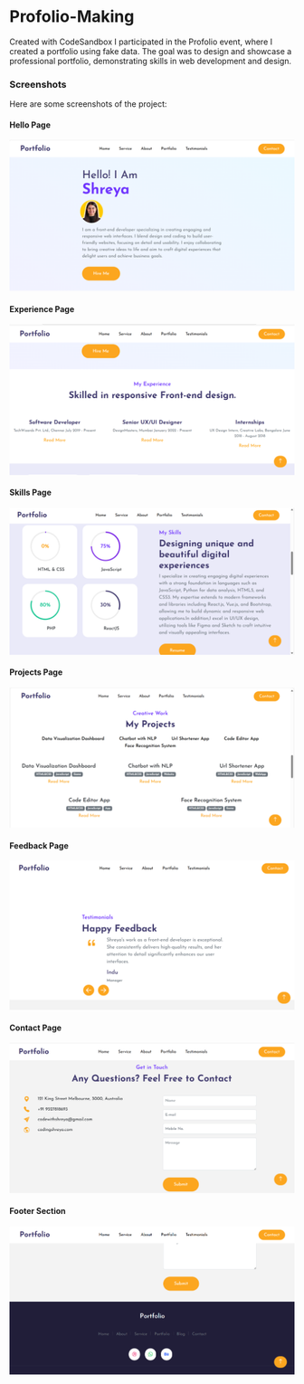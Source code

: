 # Profolio-Making
Created with CodeSandbox
I participated in the Profolio event, where I created a portfolio using fake data. The goal was to design and showcase a professional portfolio, demonstrating skills in web development and design.
### Screenshots

Here are some screenshots of the project:

#### Hello Page
![Hello](screenshots/Hello.png)

#### Experience Page
![Experience](screenshots/Experience.png)

#### Skills Page
![Skills](screenshots/skills.png)

#### Projects Page
![Projects](screenshots/projects.png)

#### Feedback Page
![Feedback](screenshots/feedback.png)

#### Contact Page
![Contact](screenshots/contact.png)

#### Footer Section
![Footer](screenshots/footer.png)


